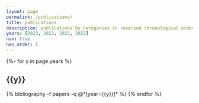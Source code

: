 ```yaml
---
layout: page
permalink: /publications/
title: publications
description: publications by categories in reversed chronological order. generated by jekyll-scholar.
years: [2023, 2022, 2022, 2022]
nav: true
nav_order: 1
---
```

<!-- _pages/publications.md -->
<div class="publications">

{%- for y in page.years %}
  <h2 class="year">{{y}}</h2>
  {% bibliography -f papers -q @*[year={{y}}]* %}
{% endfor %}

</div>
